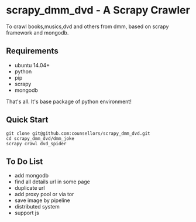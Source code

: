 scrapy_dmm_dvd - A Scrapy Crawler
=========================
To crawl books,musics,dvd and others from dmm, based on scrapy framework and mongodb.

Requirements
------------

* ubuntu 14.04+
* python
* pip
* scrapy
* mongodb

That's all. It's base package of python environment!


Quick Start
------------
```
git clone git@github.com:counsellors/scrapy_dmm_dvd.git
cd scrapy_dmm_dvd/dmm_joke
scrapy crawl dvd_spider
```

To Do List
----------

- add mongodb
- find all details url in some page
- duplicate url
- add proxy pool or via tor
- save image by pipeline
- distributed system
- support js
